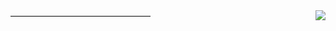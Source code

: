<img align="right" src="https://github-readme-stats.vercel.app/api?username=qiyueeer&show_icons=true&icon_color=CE1D2D&text_color=718096&bg_color=ffffff&hide_title=true" />
————————————————


